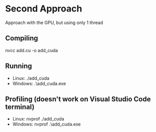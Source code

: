 # Second Approach

Approach with the GPU, but using only 1 thread

## Compiling

nvcc add.cu -o add_cuda

## Running

- Linux: ./add_cuda
- Windows:  .\add_cuda.exe

## Profiling (doesn't work on Visual Studio Code terminal)

- Linux: nvprof ./add_cuda
- Windows: nvprof .\add_cuda.exe